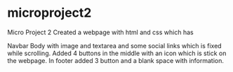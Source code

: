 # microproject2
Micro Project 2
Created a webpage with html and css which has

Navbar
Body with image and textarea and some social links which is fixed while scrolling.
Added 4 buttons in the middle with an icon which is stick on the webpage.
In footer added 3 button and a blank space with information.

